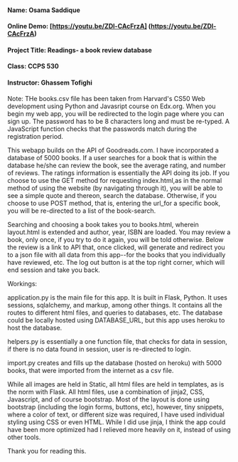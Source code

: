 #### Name: Osama Saddique
#### Online Demo:  [https://youtu.be/ZDl-CAcFrzA] (https://youtu.be/ZDl-CAcFrzA)
#### Project Title: Readings- a book review database
#### Class: CCPS 530
####  Instructor: Ghassem Tofighi

Note: THe books.csv file has been taken from Harvard's CS50 Web development using Python and Javasript course on Edx.org.
When you begin my web app, you will be redirected to the login page where you can sign up.
The password has to be 8 characters long and must be re-typed. A JavaScript function checks that the passwords match during the registration period.

This webapp builds on the API of Goodreads.com. I have incorporated a database of 5000 books. If a user searches for a book that is within the database he/she can review the book, see the average rating, and number of reviews. The ratings information is essentially the API doing its job.
If you choose to use the GET method for requesting index.html,as in the normal method of using the website (by navigating through it), you will be able to see a simple quote and thereon, search the database. Otherwise, if you choose to use POST method, that is,
entering the url_for a specific book, you will be re-directed to a list of the book-search.

Searching and choosing a book takes you to books.html, wherein layout.html is extended and author, year, ISBN are loaded.
You may review a book, only once, if you try to do it again, you will be told otherwise. Below the review is a link to API that, once clicked, will generate and redirect you to a json file with all data from this app--for the books that you individually have reviewed, etc.
The log out button is at the top right corner, which will end session and take you back.

Workings:

application.py is the main file for this app. It is built in Flask, Python. It uses sessions, sqlalchemy, and markup, among other things. It contains all the routes to different html files, and queries to databases, etc. The database could be locally hosted using DATABASE_URL, but this app uses heroku to host the database.

helpers.py is essentially a one function file, that checks for data in session, if there is
no data found in session, user is re-directed to login.

import.py creates and fills up the database (hosted on heroku) with 5000 books, that were imported from the internet as a csv file.

While all images are held in Static, all html files are held in templates, as is the norm with Flask.
All html files, use a combination of jinja2, CSS, Javascript, and of course bootstrap.
Most of the layout is done using bootstrap (including the login forms, buttons, etc), however, tiny snippets, where a color of text, or different size was required, I have used individual styling using CSS or even HTML.
While I did use jinja, I think the app could have been more optimized had I relieved more heavily on it, instead of using other tools.

Thank you for reading this.
